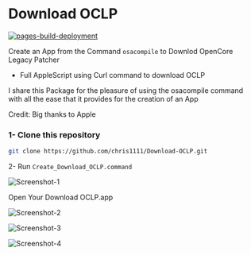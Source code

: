 # Download OCLP

[![pages-build-deployment](https://github.com/chris1111/Download-OCLP/actions/workflows/pages/pages-build-deployment/badge.svg?branch=main)](https://github.com/chris1111/Download-OCLP/actions/workflows/pages/pages-build-deployment)

Create an App from the Command `osacompile` to Downlod OpenCore Legacy Patcher
- Full AppleScript using Curl command to download OCLP

I share this Package for the pleasure of using the osacompile command with all the ease that it provides for the creation of an App

Credit: Big thanks to Apple

### 1- Clone this repository
```bash
git clone https://github.com/chris1111/Download-OCLP.git
```

2- Run `Create_Download_OCLP.command`

![Screenshot-1](https://github.com/user-attachments/assets/35f7f3c6-7fe4-4738-849c-83371a784c37)

Open Your Download OCLP.app

![Screenshot-2](https://github.com/user-attachments/assets/28b3dab8-a424-40b3-a735-a582b5fdec81)

![Screenshot-3](https://github.com/user-attachments/assets/c275ec25-bfc3-4bb5-9137-a33339c2b7e6)

![Screenshot-4](https://github.com/user-attachments/assets/37ca3657-01da-4fab-9ff8-2ef1daf4cc02)
